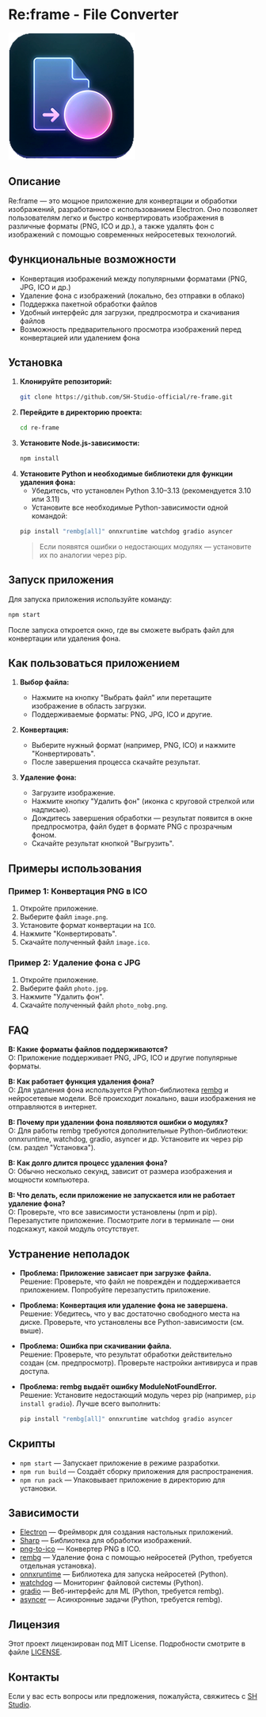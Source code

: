 # Re:frame - File Converter

![Logo](assets/icon.png)

## Описание

Re:frame — это мощное приложение для конвертации и обработки изображений, разработанное с использованием Electron. Оно позволяет пользователям легко и быстро конвертировать изображения в различные форматы (PNG, ICO и др.), а также удалять фон с изображений с помощью современных нейросетевых технологий.

## Функциональные возможности

- Конвертация изображений между популярными форматами (PNG, JPG, ICO и др.)
- Удаление фона с изображений (локально, без отправки в облако)
- Поддержка пакетной обработки файлов
- Удобный интерфейс для загрузки, предпросмотра и скачивания файлов
- Возможность предварительного просмотра изображений перед конвертацией или удалением фона

## Установка

1. **Клонируйте репозиторий:**
   ```bash
   git clone https://github.com/SH-Studio-official/re-frame.git
   ```
2. **Перейдите в директорию проекта:**
   ```bash
   cd re-frame
   ```
3. **Установите Node.js-зависимости:**
   ```bash
   npm install
   ```
4. **Установите Python и необходимые библиотеки для функции удаления фона:**
   - Убедитесь, что установлен Python 3.10–3.13 (рекомендуется 3.10 или 3.11)
   - Установите все необходимые Python-зависимости одной командой:
   ```bash
   pip install "rembg[all]" onnxruntime watchdog gradio asyncer
   ```
   > Если появятся ошибки о недостающих модулях — установите их по аналогии через pip.

## Запуск приложения

Для запуска приложения используйте команду:
```bash
npm start
```

После запуска откроется окно, где вы сможете выбрать файл для конвертации или удаления фона.

## Как пользоваться приложением

1. **Выбор файла:**
   - Нажмите на кнопку "Выбрать файл" или перетащите изображение в область загрузки.
   - Поддерживаемые форматы: PNG, JPG, ICO и другие.

2. **Конвертация:**
   - Выберите нужный формат (например, PNG, ICO) и нажмите "Конвертировать".
   - После завершения процесса скачайте результат.

3. **Удаление фона:**
   - Загрузите изображение.
   - Нажмите кнопку "Удалить фон" (иконка с круговой стрелкой или надписью).
   - Дождитесь завершения обработки — результат появится в окне предпросмотра, файл будет в формате PNG с прозрачным фоном.
   - Скачайте результат кнопкой "Выгрузить".

## Примеры использования

### Пример 1: Конвертация PNG в ICO
1. Откройте приложение.
2. Выберите файл `image.png`.
3. Установите формат конвертации на `ICO`.
4. Нажмите "Конвертировать".
5. Скачайте полученный файл `image.ico`.

### Пример 2: Удаление фона с JPG
1. Откройте приложение.
2. Выберите файл `photo.jpg`.
3. Нажмите "Удалить фон".
4. Скачайте полученный файл `photo_nobg.png`.

## FAQ

**В: Какие форматы файлов поддерживаются?**  
О: Приложение поддерживает PNG, JPG, ICO и другие популярные форматы.

**В: Как работает функция удаления фона?**  
О: Для удаления фона используется Python-библиотека [rembg](https://github.com/danielgatis/rembg) и нейросетевые модели. Всё происходит локально, ваши изображения не отправляются в интернет.

**В: Почему при удалении фона появляются ошибки о модулях?**  
О: Для работы rembg требуются дополнительные Python-библиотеки: onnxruntime, watchdog, gradio, asyncer и др. Установите их через pip (см. раздел "Установка").

**В: Как долго длится процесс удаления фона?**  
О: Обычно несколько секунд, зависит от размера изображения и мощности компьютера.

**В: Что делать, если приложение не запускается или не работает удаление фона?**  
О: Проверьте, что все зависимости установлены (npm и pip). Перезапустите приложение. Посмотрите логи в терминале — они подскажут, какой модуль отсутствует.

## Устранение неполадок

- **Проблема: Приложение зависает при загрузке файла.**  
  Решение: Проверьте, что файл не повреждён и поддерживается приложением. Попробуйте перезапустить приложение.

- **Проблема: Конвертация или удаление фона не завершена.**  
  Решение: Убедитесь, что у вас достаточно свободного места на диске. Проверьте, что установлены все Python-зависимости (см. выше).

- **Проблема: Ошибка при скачивании файла.**  
  Решение: Проверьте, что результат обработки действительно создан (см. предпросмотр). Проверьте настройки антивируса и прав доступа.

- **Проблема: rembg выдаёт ошибку ModuleNotFoundError.**  
  Решение: Установите недостающий модуль через pip (например, `pip install gradio`). Лучше всего выполнить:
  ```bash
  pip install "rembg[all]" onnxruntime watchdog gradio asyncer
  ```

## Скрипты

- `npm start` — Запускает приложение в режиме разработки.
- `npm run build` — Создаёт сборку приложения для распространения.
- `npm run pack` — Упаковывает приложение в директорию для установки.

## Зависимости

- [Electron](https://www.electronjs.org/) — Фреймворк для создания настольных приложений.
- [Sharp](https://sharp.pixelplumbing.com/) — Библиотека для обработки изображений.
- [png-to-ico](https://www.npmjs.com/package/png-to-ico) — Конвертер PNG в ICO.
- [rembg](https://github.com/danielgatis/rembg) — Удаление фона с помощью нейросетей (Python, требуется отдельная установка).
- [onnxruntime](https://onnxruntime.ai/) — Библиотека для запуска нейросетей (Python).
- [watchdog](https://pypi.org/project/watchdog/) — Мониторинг файловой системы (Python).
- [gradio](https://gradio.app/) — Веб-интерфейс для ML (Python, требуется rembg).
- [asyncer](https://pypi.org/project/asyncer/) — Асинхронные задачи (Python, требуется rembg).

## Лицензия

Этот проект лицензирован под MIT License. Подробности смотрите в файле [LICENSE](LICENSE).

## Контакты

Если у вас есть вопросы или предложения, пожалуйста, свяжитесь с [SH Studio](sh.studio.creative@gmail.com).